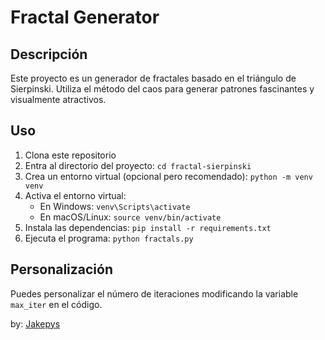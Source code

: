 # Fractal Generator

## Descripción
Este proyecto es un generador de fractales basado en el triángulo de Sierpinski. Utiliza el método del caos para generar patrones fascinantes y visualmente atractivos.

## Uso
1. Clona este repositorio
2. Entra al directorio del proyecto: `cd fractal-sierpinski`
3. Crea un entorno virtual (opcional pero recomendado): `python -m venv venv`
4. Activa el entorno virtual:
    - En Windows: `venv\Scripts\activate`
    - En macOS/Linux: `source venv/bin/activate`
5. Instala las dependencias: `pip install -r requirements.txt`
6. Ejecuta el programa: `python fractals.py`

## Personalización
Puedes personalizar el número de iteraciones modificando la variable `max_iter` en el código.

by: [Jakepys](https://github.com/JuanPerdomo00)

